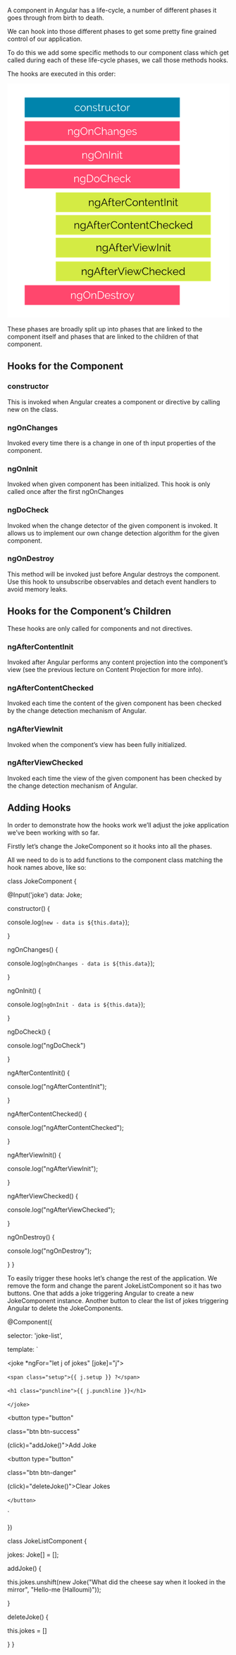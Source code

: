 A component in Angular has a life-cycle, a number of different phases it goes through from birth to death.

We can hook into those different phases to get some pretty fine grained control of our application.

To do this we add some specific methods to our component class which get called during each of these life-cycle phases,
we call those methods hooks.

The hooks are executed in this order:

![img.png](img.png)

These phases are broadly split up into phases that are linked to the component itself and phases that are linked to the
children of that component.

## Hooks for the Component

### constructor

This is invoked when Angular creates a component or directive by calling new on the class.

### ngOnChanges

Invoked every time there is a change in one of th input properties of the component.

### ngOnInit

Invoked when given component has been initialized.
This hook is only called once after the first ngOnChanges

### ngDoCheck

Invoked when the change detector of the given component is invoked. It allows us to implement our own change detection
algorithm for the given component.

### ngOnDestroy

This method will be invoked just before Angular destroys the component.
Use this hook to unsubscribe observables and detach event handlers to avoid memory leaks.

## Hooks for the Component’s Children

These hooks are only called for components and not directives.

### ngAfterContentInit

Invoked after Angular performs any content projection into the component’s view (see the previous lecture on Content
Projection for more info).

### ngAfterContentChecked

Invoked each time the content of the given component has been checked by the change detection mechanism of Angular.

### ngAfterViewInit

Invoked when the component’s view has been fully initialized.

### ngAfterViewChecked

Invoked each time the view of the given component has been checked by the change detection mechanism of Angular.

## Adding Hooks

In order to demonstrate how the hooks work we’ll adjust the joke application we’ve been working with so far.

Firstly let’s change the JokeComponent so it hooks into all the phases.

All we need to do is to add functions to the component class matching the hook names above, like so:

class JokeComponent {

@Input('joke') data: Joke;

constructor() {

console.log(`new - data is ${this.data}`);

}

ngOnChanges() {

console.log(`ngOnChanges - data is ${this.data}`);

}

ngOnInit() {

console.log(`ngOnInit - data is ${this.data}`);

}

ngDoCheck() {

console.log("ngDoCheck")

}

ngAfterContentInit() {

console.log("ngAfterContentInit");

}

ngAfterContentChecked() {

console.log("ngAfterContentChecked");

}

ngAfterViewInit() {

console.log("ngAfterViewInit");

}

ngAfterViewChecked() {

console.log("ngAfterViewChecked");

}

ngOnDestroy() {

console.log("ngOnDestroy");

}
}

To easily trigger these hooks let’s change the rest of the application. We remove the form and change the parent
JokeListComponent so it has two buttons. One that adds a joke triggering Angular to create a new JokeComponent instance.
Another button to clear the list of jokes triggering Angular to delete the JokeComponents.

@Component({


selector: 'joke-list',

template: `

<joke *ngFor="let j of jokes" [joke]="j">

`<span class="setup">{{ j.setup }} ?</span>`

`<h1 class="punchline">{{ j.punchline }}</h1>`

`</joke>`


<button type="button"

class="btn btn-success"

(click)="addJoke()">Add Joke

</button>

<button type="button"

class="btn btn-danger"

(click)="deleteJoke()">Clear Jokes

`</button>`

`

})

class JokeListComponent {

jokes: Joke[] = [];

addJoke() {

this.jokes.unshift(new Joke("What did the cheese say when it looked in the mirror", "Hello-me (Halloumi)"));

}

deleteJoke() {

this.jokes = []

}
}
